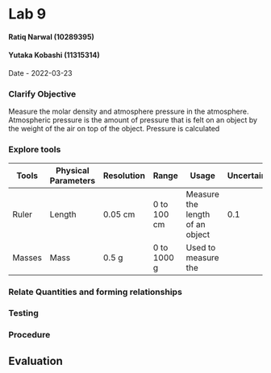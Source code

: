 # Lab 9
#### Ratiq Narwal (10289395)
#### Yutaka Kobashi (11315314)
Date - 2022-03-23



### Clarify Objective

Measure the molar density and atmosphere pressure in the atmosphere. Atmospheric pressure is the amount of pressure that is felt on an object by the weight of the air on top of the object. Pressure is calculated 


### Explore tools
| Tools  | Physical Parameters | Resolution | Range       | Usage                           | Uncertainty |
| ------ | ------------------- | ---------- | ----------- | ------------------------------- | ----------- |
| Ruler  | Length              | 0.05 cm    | 0 to 100 cm | Measure the length of an object | 0.1         |
| Masses | Mass                | 0.5 g      | 0 to 1000 g | Used to measure the                                 |             |

### Relate Quantities and forming relationships

### Testing

### Procedure

## Evaluation
